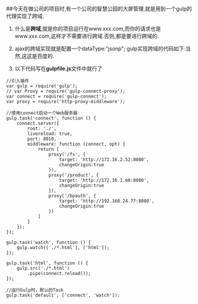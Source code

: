 ##今天在做公司的项目时,有一个公司的智慧公园的大屏管理,就是用到一个gulp的代理实现了跨域.
1. 什么是**跨域**,就是你的项目运行在www.xxx.com,而你的请求也是www.xxx.com,这样才不需要进行跨域.否则,都是要进行跨域的.
2. ajax的跨域实现就是配置一个dataType:"jsonp";
  gulp实现跨域的代码如下:当然,这这是百度的.

3. 以下代码写在**gulpfile.js**文件中就行了
  ```
  //引入插件
  var gulp = require('gulp');
  // var Proxy = require('gulp-connect-proxy');
  var connect = require('gulp-connect');
  var proxy = require('http-proxy-middleware');
  
  //使用connect启动一个Web服务器
  gulp.task('connect', function () {
      connect.server({
          root: './',
          livereload: true,
          port: 8010,
          middleware: function (connect, opt) {
              return [
                  proxy('/fs', {
                      target: 'http://172.16.2.52:8080',
                      changeOrigin:true
                  }),
                  proxy('/product', {
                      target: 'http://172.16.1.60:8080',
                      changeOrigin:true
                  }),
                  proxy('/bpauth', {
                      target: 'http://192.168.24.77:8080',
                      changeOrigin:true
                  })
              ]
          }
      });
  });
  
  gulp.task('watch', function () {
      gulp.watch(['./*.html'], ['html']);
  });
  
  gulp.task('html', function () {
      gulp.src('./*.html')
          .pipe(connect.reload());
  });
  
  //运行Gulp时，默认的Task
  gulp.task('default', ['connect', 'watch']);
  ```
